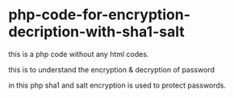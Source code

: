 # php-code-for-encryption-decription-with-sha1-salt

this is a php code without any html codes.

this is to understand the encryption & decryption of password

in this php sha1 and salt encryption is used to protect passwords.
